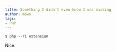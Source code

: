 ```yaml
---
title: Something I didn't even know I was missing
author: m6w6
tags: 
- PHP
---
```

```shell
$ php --ri extension
```

Nice.

